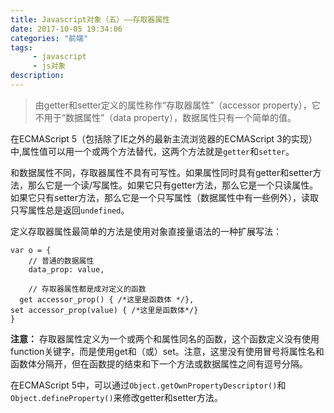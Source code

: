 ```yaml
---
title: Javascript对象（五）——存取器属性
date: 2017-10-05 19:34:06
categories: "前端"
tags:
     - javascript
     - js对象
description:
---
```


> 由getter和setter定义的属性称作“存取器属性”（accessor property），它不用于“数据属性”（data property），数据属性只有一个简单的值。
<!--more-->

在ECMAScript 5（包括除了IE之外的最新主流浏览器的ECMAScript 3的实现）中,属性值可以用一个或两个方法替代，这两个方法就是`getter`和`setter`。

和数据属性不同，存取器属性不具有可写性。如果属性同时具有getter和setter方法，那么它是一个读/写属性。如果它只有getter方法，那么它是一个只读属性。如果它只有setter方法，那么它是一个只写属性（数据属性中有一些例外），读取只写属性总是返回`undefined`。

定义存取器属性最简单的方法是使用对象直接量语法的一种扩展写法：
```
var o = {
    // 普通的数据属性
    data_prop: value,

    // 存取器属性都是成对定义的函数
  get accessor_prop() { /*这里是函数体 */},
set accessor_prop(value) { /*这里是函数体*/}
}
```

**注意：**
存取器属性定义为一个或两个和属性同名的函数，这个函数定义没有使用function关键字，而是使用get和（或）set。注意，这里没有使用冒号将属性名和函数体分隔开，但在函数提的结束和下一个方法或数据属性之间有逗号分隔。

在ECMAScript 5中，可以通过`Object.getOwnPropertyDescriptor()`和`Object.defineProperty()`来修改getter和setter方法。
